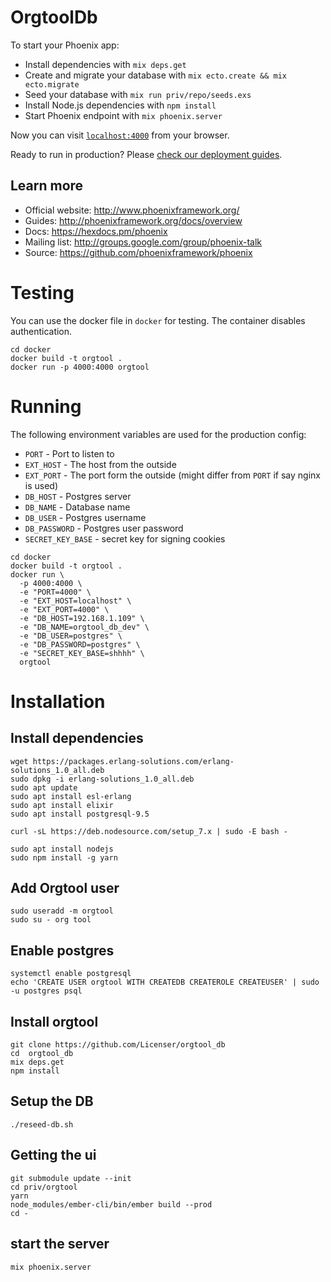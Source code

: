 # OrgtoolDb

To start your Phoenix app:

  * Install dependencies with `mix deps.get`
  * Create and migrate your database with `mix ecto.create && mix ecto.migrate`
  * Seed your database with `mix run priv/repo/seeds.exs`
  * Install Node.js dependencies with `npm install`
  * Start Phoenix endpoint with `mix phoenix.server`

Now you can visit [`localhost:4000`](http://localhost:4000) from your browser.

Ready to run in production? Please [check our deployment guides](http://www.phoenixframework.org/docs/deployment).

## Learn more

  * Official website: http://www.phoenixframework.org/
  * Guides: http://phoenixframework.org/docs/overview
  * Docs: https://hexdocs.pm/phoenix
  * Mailing list: http://groups.google.com/group/phoenix-talk
  * Source: https://github.com/phoenixframework/phoenix


# Testing
You can use the docker file in `docker` for testing. The container disables authentication.

```
cd docker
docker build -t orgtool .
docker run -p 4000:4000 orgtool
```

# Running

The following environment variables are used for the production config:

* `PORT` - Port to listen to
* `EXT_HOST` - The host from the outside
* `EXT_PORT` - The port form the outside (might differ from `PORT` if say nginx is used)
* `DB_HOST` - Postgres server
* `DB_NAME` - Database name
* `DB_USER` - Postgres username
* `DB_PASSWORD` - Postgres user password
* `SECRET_KEY_BASE` - secret key for signing cookies

```
cd docker
docker build -t orgtool .
docker run \
  -p 4000:4000 \
  -e "PORT=4000" \
  -e "EXT_HOST=localhost" \
  -e "EXT_PORT=4000" \
  -e "DB_HOST=192.168.1.109" \
  -e "DB_NAME=orgtool_db_dev" \
  -e "DB_USER=postgres" \
  -e "DB_PASSWORD=postgres" \
  -e "SECRET_KEY_BASE=shhhh" \
  orgtool
```


# Installation
## Install dependencies
```
wget https://packages.erlang-solutions.com/erlang-solutions_1.0_all.deb
sudo dpkg -i erlang-solutions_1.0_all.deb
sudo apt update
sudo apt install esl-erlang
sudo apt install elixir
sudo apt install postgresql-9.5

curl -sL https://deb.nodesource.com/setup_7.x | sudo -E bash -

sudo apt install nodejs
sudo npm install -g yarn
```


## Add Orgtool user
```
sudo useradd -m orgtool
sudo su - org tool
```


## Enable postgres
```
systemctl enable postgresql
echo 'CREATE USER orgtool WITH CREATEDB CREATEROLE CREATEUSER' | sudo -u postgres psql
```


## Install orgtool
```
git clone https://github.com/Licenser/orgtool_db
cd  orgtool_db
mix deps.get
npm install
```

## Setup the DB

```
./reseed-db.sh
```

## Getting the ui
```
git submodule update --init
cd priv/orgtool
yarn
node_modules/ember-cli/bin/ember build --prod
cd -
```


## start the server

```
mix phoenix.server
```
